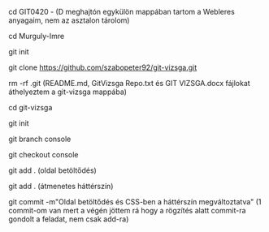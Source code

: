 cd GIT0420  -  (D meghajtón egykülön mappában tartom a Webleres anyagaim, nem az asztalon tárolom)

cd Murguly-Imre

git init

git clone https://github.com/szabopeter92/git-vizsga.git

rm -rf .git  (README.md, GitVizsga Repo.txt és GIT VIZSGA.docx fájlokat áthelyeztem a git-vizsga mappába)

cd git-vizsga

git init

git branch console

git checkout console

git add .  (oldal betöltődés)

git add .  (átmenetes háttérszín)

git commit -m"Oldal betöltődés és CSS-ben a háttérszín megváltoztatva"  (1 commit-om van mert a végén jöttem rá hogy a rögzítés alatt commit-ra gondolt a feladat, nem csak add-ra)